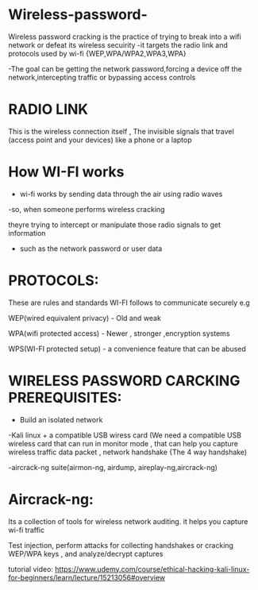 # Wireless-password-


Wireless password cracking is the practice of trying to break into a wifi network or defeat its wireless secuirity
-it targets the radio link and protocols used by wi-fi {WEP,WPA/WPA2,WPA3,WPA}

-The goal can be getting the network password,forcing a device off the network,intercepting traffic or bypassing access controls

# RADIO LINK 
This is the wireless connection itself , The invisible signals that travel (access point and your devices) like a phone or a laptop

# How WI-FI works

- wi-fi works by sending data through the air using radio waves

-so, when someone performs wireless cracking 

theyre trying to intercept or manipulate those radio signals to get information

- such as the network password or user data

# PROTOCOLS:
These are rules and standards WI-FI follows to communicate securely e.g

WEP(wired equivalent privacy) - Old and weak 

WPA(wifi protected access) - Newer , stronger ,encryption systems

WPS(WI-FI protected setup) - a convenience feature that can be abused


# WIRELESS PASSWORD CARCKING PREREQUISITES:

- Build an isolated network

-Kali linux + a compatible USB wiress card (We need a compatible USB wireless card that can run in monitor mode , that can help you capture wireless traffic data packet , network handshake {The 4 way handshake)

-aircrack-ng suite(airmon-ng, airdump, aireplay-ng,aircrack-ng)

# Aircrack-ng:
Its a collection of tools for wireless network auditing. it helps you capture wi-fi traffic 

 Test injection, perform attacks for collecting handshakes or cracking  WEP/WPA keys , and analyze/decrypt captures 


tutorial video: https://www.udemy.com/course/ethical-hacking-kali-linux-for-beginners/learn/lecture/15213056#overview
